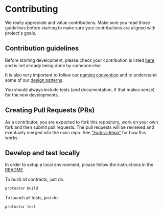 Contributing 
=======

We really appreciate and value contributions.
Make sure you read those guidelines before starting to make sure your contributions are aligned with project's goals.

## Contribution guidelines

Before starting development, please check your contribution is listed [here](https://github.com/onlydustxyz/marketplace-smart-contracts/issues) and is not already being done by someone else.

It is also very important to follow our [naming convention](https://github.com/onlydustxyz/development-guidelines/blob/main/starknet/README.md#naming-convention) and to understand some of our [design patterns](https://github.com/onlydustxyz/development-guidelines/blob/main/starknet/README.md#design-patterns).

You should always include tests (and documentation, if that makes sense) for the new developments.

## Creating Pull Requests (PRs)

As a contributor, you are expected to fork this repository, work on your own fork and then submit pull requests. The pull requests will be reviewed and eventually merged into the main repo. See ["Fork-a-Repo"](https://help.github.com/articles/fork-a-repo/) for how this works.

## Develop and test locally

In order to setup a local environment, please follow the instructions in the [README](./README.md).

To build all contracts, just do:
```bash
protostar build
```

To launch all tests, just do:
```bash
protostar test
```
